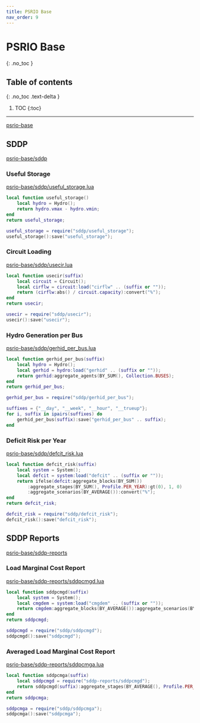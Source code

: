 ```yaml
---
title: PSRIO Base
nav_order: 9
---
```


# PSRIO Base
{: .no_toc }

## Table of contents
{: .no_toc .text-delta }

1. TOC
{:toc}

---

[psrio-base](https://github.com/psrenergy/psrio-base)

## SDDP

[psrio-base/sddp](https://github.com/psrenergy/psrio-base/tree/master/sddp)

### Useful Storage

[psrio-base/sddp/useful_storage.lua](https://github.com/psrenergy/psrio-base/blob/master/sddp/useful_storage.lua)

```lua
local function useful_storage()
    local hydro = Hydro();
    return hydro.vmax - hydro.vmin;
end
return useful_storage;
```

```lua
useful_storage = require("sddp/useful_storage");
useful_storage():save("useful_storage");
```

### Circuit Loading

[psrio-base/sddp/usecir.lua](https://github.com/psrenergy/psrio-base/blob/master/sddp/usecir.lua)

``` lua
local function usecir(suffix)
    local circuit = Circuit();
    local cirflw = circuit:load("cirflw" .. (suffix or ""));
    return (cirflw:abs() / circuit.capacity):convert("%");
end
return usecir;
```

``` lua
usecir = require("sddp/usecir");
usecir():save("usecir");
```

### Hydro Generation per Bus

[psrio-base/sddp/gerhid_per_bus.lua](https://github.com/psrenergy/psrio-base/blob/master/sddp/gerhid_per_bus.lua)

```lua
local function gerhid_per_bus(suffix)
    local hydro = Hydro();
    local gerhid = hydro:load("gerhid" .. (suffix or ""));
    return gerhid:aggregate_agents(BY_SUM(), Collection.BUSES);
end
return gerhid_per_bus;
```

```lua
gerhid_per_bus = require("sddp/gerhid_per_bus");

suffixes = {"__day", "__week", "__hour", "__trueup"};
for i, suffix in ipairs(suffixes) do 
    gerhid_per_bus(suffix):save("gerhid_per_bus" .. suffix); 
end
```

### Deficit Risk per Year

[psrio-base/sddp/defcit_risk.lua](https://github.com/psrenergy/psrio-base/blob/master/sddp/defcit_risk.lua)

```lua
local function defcit_risk(suffix)
    local system = System();
    local defcit = system:load("defcit" .. (suffix or "")); 
    return ifelse(defcit:aggregate_blocks(BY_SUM())
        :aggregate_stages(BY_SUM(), Profile.PER_YEAR):gt(0), 1, 0)
        :aggregate_scenarios(BY_AVERAGE()):convert("%");
end
return defcit_risk;
```

```lua
defcit_risk = require("sddp/defcit_risk");
defcit_risk():save("defcit_risk");
```

## SDDP Reports

[psrio-base/sddp-reports](https://github.com/psrenergy/psrio-base/tree/master/sddp-reports)

### Load Marginal Cost Report

[psrio-base/sddp-reports/sddpcmgd.lua](https://github.com/psrenergy/psrio-base/blob/master/sddp-reports/sddpcmgd.lua)

```lua
local function sddpcmgd(suffix)
    local system = System();
    local cmgdem = system:load("cmgdem" .. (suffix or ""));
    return cmgdem:aggregate_blocks(BY_AVERAGE()):aggregate_scenarios(BY_AVERAGE());
end
return sddpcmgd;
```

```lua
sddpcmgd = require("sddp/sddpcmgd");
sddpcmgd():save("sddpcmgd");
```

### Averaged Load Marginal Cost Report

[psrio-base/sddp-reports/sddpcmga.lua](https://github.com/psrenergy/psrio-base/blob/master/sddp-reports/sddpcmga.lua)

```lua
local function sddpcmga(suffix)
    local sddpcmgd = require("sddp-reports/sddpcmgd");
    return sddpcmgd(suffix):aggregate_stages(BY_AVERAGE(), Profile.PER_YEAR);
end
return sddpcmga;
```

```lua
sddpcmga = require("sddp/sddpcmga");
sddpcmga():save("sddpcmga");
```

